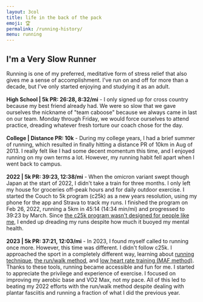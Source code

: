 ```yaml
---
layout: 3col
title: life in the back of the pack
emoji: 🏆
permalink: /running-history/
menu: running
---
```


<h2>I'm a Very Slow Runner</h2>
Running is one of my preferred, meditative form of stress relief that also gives me a sense of accomplishment. I've run on and off for more than a decade, but I've only started enjoying and studying it as an adult.
<br>
<br>
<b>High School | 5k PR: 26:28, 8:32/mi</b> - I only signed up for cross country because my best friend already had. We were so slow that we gave ourselves the nickname of "team caboose" because we always came in last on our team. Monday through Friday, we would force ourselves to attend practice, dreading whatever fresh torture our coach chose for the day.
<br>
<br>
<b>College | Distance PR: 10k</b> - During my college years, I had a brief summer of running, which resulted in finally hitting a distance PR of 10km in Aug of 2013. I really felt like I had some decent momentum this time, and I enjoyed running on my own terms a lot. However, my running habit fell apart when I went back to campus. 
<br>
<br>
<b>2022 | 5k PR: 39:23, 12:38/mi</b> - When the omicron variant swept though Japan at the start of 2022, I didn't take a train for three months. I only left my house for groceries off-peak hours and for daily outdoor exercise. I started the Couch to 5k program (c25k) as a new years resolution, using my phone for the app and Strava to track my runs. I finished the program on Feb 26, 2022, running a 5km in 45:14 (14:34 min/mi) and progressed to 39:23 by March. Since <a target="_blank" href="https://notyouraveragerunner.com/couch-to-5k-program-review/">the c25k program wasn't designed for people like me</a>, I ended up dreading my runs despite how much it buoyed my mental health. 
<br>
<br>
<b>2023 | 5k PR: 37:21, 12:03/mi</b> - In 2023, I found myself called to running once more. However, this time was different. I didn't follow c25k. I approached the sport in a completely different way, learning about <a target="_blank" href="https://www.youtube.com/watch?v=iH-R8OxOEkc">running technique</a>, <a target="_blank" href="https://marathonhandbook.com/run-walk-method/">the run/walk method</a>, and <a target="_blank" href="https://marathonhandbook.com/low-heart-rate-running/">low heart rate training (MAF method)</a>. Thanks to these tools, running became accessible and fun for me. I started to appreciate the privilege and experience of exercise. I focused on improving my aerobic base and VO2 Max, not my pace. All of this led to beating my 2022 efforts with the run/walk method despite dealing with plantar fasciitis and running a fraction of what I did the previous year.
